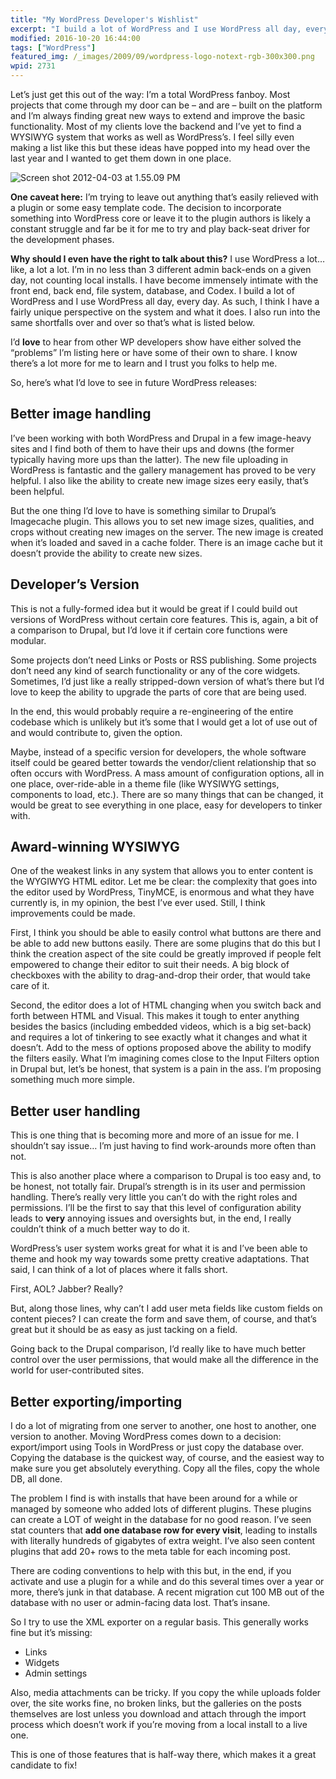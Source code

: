 ```yaml
---
title: "My WordPress Developer's Wishlist"
excerpt: "I build a lot of WordPress and I use WordPress all day, every day. Here’s what I’d love to see in future WordPress releases."
modified: 2016-10-20 16:44:00
tags: ["WordPress"]
featured_img: /_images/2009/09/wordpress-logo-notext-rgb-300x300.png
wpid: 2731
---
```



Let’s just get this out of the way: I’m a total WordPress fanboy. Most projects that come through my door can be – and are – built on the platform and I’m always finding great new ways to extend and improve the basic functionality. Most of my clients love the backend and I’ve yet to find a WYSIWYG system that works as well as WordPress’s. I feel silly even making a list like this but these ideas have popped into my head over the last year and I wanted to get them down in one place.

![](/_images/2012/04/Screen-shot-2012-04-03-at-1.55.09-PM-e1333486558248.png "Screen shot 2012-04-03 at 1.55.09 PM")

**One caveat here:** I’m trying to leave out anything that’s easily relieved with a plugin or some easy template code. The decision to incorporate something into WordPress core or leave it to the plugin authors is likely a constant struggle and far be it for me to try and play back-seat driver for the development phases.

**Why should I even have the right to talk about this?** I use WordPress a lot… like, a lot a lot. I’m in no less than 3 different admin back-ends on a given day, not counting local installs. I have become immensely intimate with the front end, back end, file system, database, and Codex. I build a lot of WordPress and I use WordPress all day, every day. As such, I think I have a fairly unique perspective on the system and what it does. I also run into the same shortfalls over and over so that’s what is listed below.

I’d **love** to hear from other WP developers show have either solved the “problems” I’m listing here or have some of their own to share. I know there’s a lot more for me to learn and I trust you folks to help me.

So, here’s what I’d love to see in future WordPress releases:
## Better image handling

I’ve been working with both WordPress and Drupal in a few image-heavy sites and I find both of them to have their ups and downs (the former typically having more ups than the latter). The new file uploading in WordPress is fantastic and the gallery management has proved to be very helpful. I also like the ability to create new image sizes eery easily, that’s been helpful.

But the one thing I’d love to have is something similar to Drupal’s Imagecache plugin. This allows you to set new image sizes, qualities, and crops without creating new images on the server. The new image is created when it’s loaded and saved in a cache folder. There is an image cache but it doesn’t provide the ability to create new sizes.
## Developer’s Version

This is not a fully-formed idea but it would be great if I could build out versions of WordPress without certain core features. This is, again, a bit of a comparison to Drupal, but I’d love it if certain core functions were modular.

Some projects don’t need Links or Posts or RSS publishing. Some projects don’t need any kind of search functionality or any of the core widgets. Sometimes, I’d just like a really stripped-down version of what’s there but I’d love to keep the ability to upgrade the parts of core that are being used.

In the end, this would probably require a re-engineering of the entire codebase which is unlikely but it’s some that I would get a lot of use out of and would contribute to, given the option.

Maybe, instead of a specific version for developers, the whole software itself could be geared better towards the vendor/client relationship that so often occurs with WordPress. A mass amount of configuration options, all in one place, over-ride-able in a theme file (like WYSIWYG settings, components to load, etc.). There are so many things that can be changed, it would be great to see everything in one place, easy for developers to tinker with.
## Award-winning WYSIWYG

One of the weakest links in any system that allows you to enter content is the WYGIWYG HTML editor. Let me be clear: the complexity that goes into the editor used by WordPress, TinyMCE, is enormous and what they have currently is, in my opinion, the best I’ve ever used. Still, I think improvements could be made.

First, I think you should be able to easily control what buttons are there and be able to add new buttons easily. There are some plugins that do this but I think the creation aspect of the site could be greatly improved if people felt empowered to change their editor to suit their needs. A big block of checkboxes with the ability to drag-and-drop their order, that would take care of it.

Second, the editor does a lot of HTML changing when you switch back and forth between HTML and Visual. This makes it tough to enter anything besides the basics (including embedded videos, which is a big set-back) and requires a lot of tinkering to see exactly what it changes and what it doesn’t. Add to the mess of options proposed above the ability to modify the filters easily. What I’m imagining comes close to the Input Filters option in Drupal but, let’s be honest, that system is a pain in the ass. I’m proposing something much more simple.
## Better user handling

This is one thing that is becoming more and more of an issue for me. I shouldn’t say issue… I’m just having to find work-arounds more often than not.

This is also another place where a comparison to Drupal is too easy and, to be honest, not totally fair. Drupal’s strength is in its user and permission handling. There’s really very little you can’t do with the right roles and permissions. I’ll be the first to say that this level of configuration ability leads to **very** annoying issues and oversights but, in the end, I really couldn’t think of a much better way to do it.

WordPress’s user system works great for what it is and I’ve been able to theme and hook my way towards some pretty creative adaptations. That said, I can think of a lot of places where it falls short.

First, AOL? Jabber? Really?

But, along those lines, why can’t I add user meta fields like custom fields on content pieces? I can create the form and save them, of course, and that’s great but it should be as easy as just tacking on a field.

Going back to the Drupal comparison, I’d really like to have much better control over the user permissions, that would make all the difference in the world for user-contributed sites.
## Better exporting/importing

I do a lot of migrating from one server to another, one host to another, one version to another. Moving WordPress comes down to a decision: export/import using Tools in WordPress or just copy the database over. Copying the database is the quickest way, of course, and the easiest way to make sure you get absolutely everything. Copy all the files, copy the whole DB, all done.

The problem I find is with installs that have been around for a while or managed by someone who added lots of different plugins. These plugins can create a LOT of weight in the database for no good reason. I’ve seen stat counters that **add one database row for every visit**, leading to installs with literally hundreds of gigabytes of extra weight. I’ve also seen content plugins that add 20+ rows to the meta table for each incoming post.

There are coding conventions to help with this but, in the end, if you activate and use a plugin for a while and do this several times over a year or more, there’s junk in that database. A recent migration cut 100 MB out of the database with no user or admin-facing data lost. That’s insane.

So I try to use the XML exporter on a regular basis. This generally works fine but it’s missing:

- Links
- Widgets
- Admin settings

Also, media attachments can be tricky. If you copy the while uploads folder over, the site works fine, no broken links, but the galleries on the posts themselves are lost unless you download and attach through the import process which doesn’t work if you’re moving from a local install to a live one.

This is one of those features that is half-way there, which makes it a great candidate to fix!
